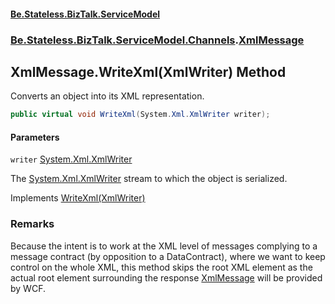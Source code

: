 #### [Be.Stateless.BizTalk.ServiceModel](README.md 'README')
### [Be.Stateless.BizTalk.ServiceModel.Channels](Be.Stateless.BizTalk.ServiceModel.Channels.md 'Be.Stateless.BizTalk.ServiceModel.Channels').[XmlMessage](XmlMessage.md 'Be.Stateless.BizTalk.ServiceModel.Channels.XmlMessage')

## XmlMessage.WriteXml(XmlWriter) Method

Converts an object into its XML representation.

```csharp
public virtual void WriteXml(System.Xml.XmlWriter writer);
```
#### Parameters

<a name='Be.Stateless.BizTalk.ServiceModel.Channels.XmlMessage.WriteXml(System.Xml.XmlWriter).writer'></a>

`writer` [System.Xml.XmlWriter](https://docs.microsoft.com/en-us/dotnet/api/System.Xml.XmlWriter 'System.Xml.XmlWriter')

The [System.Xml.XmlWriter](https://docs.microsoft.com/en-us/dotnet/api/System.Xml.XmlWriter 'System.Xml.XmlWriter') stream to which the object is serialized.

Implements [WriteXml(XmlWriter)](https://docs.microsoft.com/en-us/dotnet/api/System.Xml.Serialization.IXmlSerializable.WriteXml#System_Xml_Serialization_IXmlSerializable_WriteXml_System_Xml_XmlWriter_ 'System.Xml.Serialization.IXmlSerializable.WriteXml(System.Xml.XmlWriter)')

### Remarks
Because the intent is to work at the XML level of messages complying to a message contract (by opposition to a
DataContract), where we want to keep control on the whole XML, this method skips the root XML element as the actual
root element surrounding the response [XmlMessage](XmlMessage.md 'Be.Stateless.BizTalk.ServiceModel.Channels.XmlMessage') will be provided by WCF.